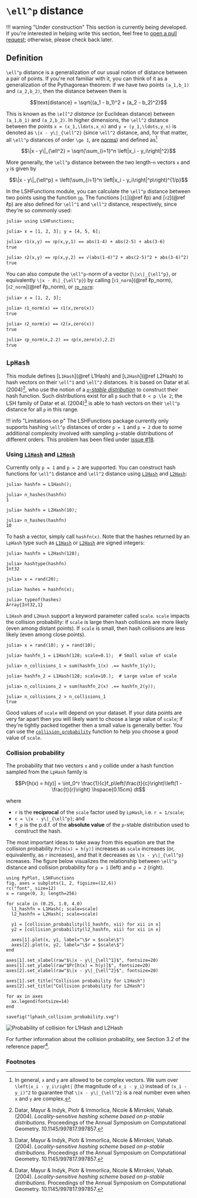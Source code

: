 # ``\ell^p`` distance

!!! warning "Under construction"
    This section is currently being developed. If you're interested in helping write this section, feel free to [open a pull request](https://github.com/kernelmethod/LSHFunctions.jl/pulls); otherwise, please check back later.

## Definition
``\ell^p`` distance is a generalization of our usual notion of distance between a pair of points. If you're not familiar with it, you can think of it as a generalization of the Pythagorean theorem: if we have two points ``(a_1,b_1)`` and ``(a_2,b_2)``, then the distance between them is

```math
\text{distance} = \sqrt{(a_1 - b_1)^2 + (a_2 - b_2)^2}
```

This is known as the *``\ell^2`` distance* (or Euclidean distance) between ``(a_1,b_1)`` and ``(a_2,b_2)``. In higher dimensions, the ``\ell^2`` distance between the points ``x = (x_1,\ldots,x_n)`` and ``y = (y_1,\ldots,y_n)`` is denoted as ``\|x - y\|_{\ell^2}`` (since ``\ell^2`` distance, and, for that matter, all ``\ell^p`` distances of order ``\ge 1``, are [norms](https://en.wikipedia.org/wiki/Norm_(mathematics))) and defined as[^1]

```math
\|x - y\|_{\ell^2} = \sqrt{\sum_{i=1}^n \left|x_i - y_i\right|^2}
```

More generally, the ``\ell^p`` distance between the two length-``n`` vectors ``x`` and ``y`` is given by

```math
\|x - y\|_{\ell^p} = \left(\sum_{i=1}^n \left|x_i - y_i\right|^p\right)^{1/p}
```

In the LSHFunctions module, you can calculate the ``\ell^p`` distance between two points using the function [`ℓp`](@ref). The functions [`ℓ1`](@ref ℓp) and [`ℓ2`](@ref ℓp) are also defined for ``\ell^1`` and ``\ell^2`` distance, respectively, since they're so commonly used:

```jldoctest
julia> using LSHFunctions;

julia> x = [1, 2, 3]; y = [4, 5, 6];

julia> ℓ1(x,y) == ℓp(x,y,1) == abs(1-4) + abs(2-5) + abs(3-6)
true

julia> ℓ2(x,y) == ℓp(x,y,2) == √(abs(1-4)^2 + abs(2-5)^2 + abs(3-6)^2)
true
```

You can also compute the ``\ell^p``-norm of a vector (``\|x\|_{\ell^p}``, or equivalently ``\|x - 0\|_{\ell^p}``) by calling [`ℓ1_norm`](@ref ℓp_norm), [`ℓ2_norm`](@ref ℓp_norm), or [`ℓp_norm`](@ref):

```jldoctest; setup = :(using LSHFunctions)
julia> x = [1, 2, 3];

julia> ℓ1_norm(x) == ℓ1(x,zero(x))
true

julia> ℓ2_norm(x) == ℓ2(x,zero(x))
true

julia> ℓp_norm(x,2.2) == ℓp(x,zero(x),2.2)
true
```

## `LpHash`
This module defines [`L1Hash`](@ref L1Hash) and [`L2Hash`](@ref L2Hash) to hash vectors on their ``\ell^1`` and ``\ell^2`` distances. It is based on Datar et al. (2004)[^Datar04], who use the notion of a [*``p``-stable distribution*](https://en.wikipedia.org/wiki/Stable_distribution) to construct their hash function. Such distributions exist for all ``p`` such that ``0 < p \le 2``; the LSH family of Datar et al. (2004)[^Datar04] is able to hash vectors on their ``\ell^p`` distance for all ``p`` in this range.

!!! info "Limitations on p"
    The LSHFunctions package currently only supports hashing ``\ell^p`` distances of order ``p = 1`` and ``p = 2`` due to some additional complexity involved with sampling ``p``-stable distributions of different orders. This problem has been filed under [issue #18](https://github.com/kernelmethod/LSHFunctions.jl/issues/18).

### Using [`L1Hash`](@ref) and [`L2Hash`](@ref)
Currently only ``p = 1`` and ``p = 2`` are supported. You can construct hash functions for ``\ell^1`` distance and ``\ell^2`` distance using [`L1Hash`](@ref) and [`L2Hash`](@ref):

```jldoctest; setup = :(using LSHFunctions)
julia> hashfn = L1Hash();

julia> n_hashes(hashfn)
1

julia> hashfn = L2Hash(10);

julia> n_hashes(hashfn)
10
```

To hash a vector, simply call `hashfn(x)`. Note that the hashes returned by an `LpHash` type such as [`L1Hash`](@ref) or [`L2Hash`](@ref) are signed integers:

```jldoctest; setup = :(using LSHFunctions)
julia> hashfn = L2Hash(128);

julia> hashtype(hashfn)
Int32

julia> x = rand(20);

julia> hashes = hashfn(x);

julia> typeof(hashes)
Array{Int32,1}
```

`L1Hash` and `L2Hash` support a keyword parameter called `scale`. `scale` impacts the collision probability: if `scale` is large then hash collisions are more likely (even among distant points). If `scale` is small, then hash collisions are less likely (even among close points).

```jldoctest; setup = :(using LSHFunctions, Random; Random.seed!(0))
julia> x = rand(10); y = rand(10);

julia> hashfn_1 = L1Hash(128; scale=0.1);  # Small value of scale

julia> n_collisions_1 = sum(hashfn_1(x) .== hashfn_1(y));

julia> hashfn_2 = L1Hash(128; scale=10.);  # Large value of scale

julia> n_collisions_2 = sum(hashfn_2(x) .== hashfn_2(y));

julia> n_collisions_2 > n_collisions_1
true
```

Good values of `scale` will depend on your dataset. If your data points are very far apart then you will likely want to choose a large value of `scale`; if they're tightly packed together then a small value is generally better. You can use the [`collision_probability`](@ref) function to help you choose a good value of `scale`.

### Collision probability
The probability that two vectors ``x`` and ``y`` collide under a hash function sampled from the `LpHash` family is

```math
Pr[h(x) = h(y)] = \int_0^r \frac{1}{c}f_p\left(\frac{t}{c}\right)\left(1 - \frac{t}{r}\right) \hspace{0.15cm} dt
```

where

- ``r`` is the **reciprocal** of the `scale` factor used by `LpHash`, i.e. `r = 1/scale`;
- ``c = \|x - y\|_{\ell^p}``; and
- ``f_p`` is the p.d.f. of the **absolute value** of the ``p``-stable distribution used to construct the hash.

The most important ideas to take away from this equation are that the collision probability ``Pr[h(x) = h(y)]`` increases as `scale` increases (or, equivalently, as ``r`` increases), and that it decreases as ``\|x - y\|_{\ell^p}`` increases. The figure below visualizes the relationship between ``\ell^p`` distance and collision probability for ``p = 1`` (left) and ``p = 2`` (right).

```@eval
using PyPlot, LSHFunctions
fig, axes = subplots(1, 2, figsize=(12,6))
rc("font", size=12)
x = range(0, 3; length=256)

for scale in (0.25, 1.0, 4.0)
  l1_hashfn = L1Hash(; scale=scale)
  l2_hashfn = L2Hash(; scale=scale)

  y1 = [collision_probability(l1_hashfn, xii) for xii in x]
  y2 = [collision_probability(l2_hashfn, xii) for xii in x]

  axes[1].plot(x, y1, label="\$r = $scale\$")
  axes[2].plot(x, y2, label="\$r = $scale\$")
end

axes[1].set_xlabel(raw"$\|x - y\|_{\ell^1}$", fontsize=20)
axes[1].set_ylabel(raw"$Pr[h(x) = h(y)]$", fontsize=20)
axes[2].set_xlabel(raw"$\|x - y\|_{\ell^2}$", fontsize=20)

axes[1].set_title("Collision probability for L1Hash")
axes[2].set_title("Collision probability for L2Hash")

for ax in axes
  ax.legend(fontsize=14)
end

savefig("lphash_collision_probability.svg")
```

![Probability of collision for L1Hash and L2Hash](lphash_collision_probability.svg)

For further information about the collision probability, see Section 3.2 of the reference paper[^Datar04].

### Footnotes

[^1]: In general, ``x`` and ``y`` are allowed to be complex vectors. We sum over ``\left|x_i - y_i\right|`` (the magnitude of ``x_i - y_i``) instead of ``(x_i - y_i)^2`` to guarantee that ``\|x - y\|_{\ell^2}`` is a real number even when ``x`` and ``y`` are complex.

[^Datar04]: Datar, Mayur & Indyk, Piotr & Immorlica, Nicole & Mirrokni, Vahab. (2004). *Locality-sensitive hashing scheme based on p-stable distributions*. Proceedings of the Annual Symposium on Computational Geometry. 10.1145/997817.997857.

